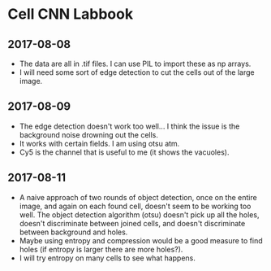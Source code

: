 # Cell CNN Labbook

## 2017-08-08
* The data are all in .tif files. I can use PIL to import these as np arrays.
* I will need some sort of edge detection to cut the cells out of the large image.

## 2017-08-09
* The edge detection doesn't work too well... I think the issue is the background noise drowning out the cells.
* It works with certain fields. I am using otsu atm.
* Cy5 is the channel that is useful to me (it shows the vacuoles).

## 2017-08-11
* A naive approach of two rounds of object detection, once on the entire image, and again on each found cell, doesn't seem to be working
    too well. The object detection algorithm (otsu) doesn't pick up all the holes, doesn't discriminate between joined cells, and doesn't
    discriminate between background and holes.
* Maybe using entropy and compression would be a good measure to find holes (if entropy is larger there are more holes?).
* I will try entropy on many cells to see what happens.
